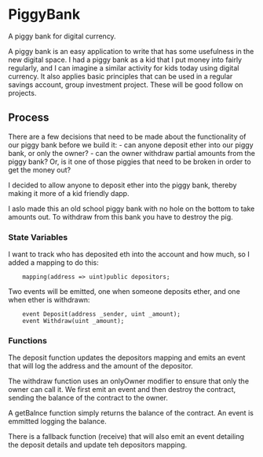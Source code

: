 # PiggyBank

A piggy bank for digital currency.

A piggy bank is an easy application to write that has some usefulness in the new digital space. I had a piggy bank as a kid that I put money into fairly regularly, and I can imagine a similar activity for kids today using digital currency. It also applies basic principles that can be used in a regular savings account, group investment project. These will be good follow on projects.

## Process

There are a few decisions that need to be made about the functionality of our piggy bank before we build it: - can anyone deposit ether into our piggy bank, or only the owner? - can the owner withdraw partial amounts from the piggy bank? Or, is it one of those piggies that need to be broken in order to get the money out?

I decided to allow anyone to deposit ether into the piggy bank, thereby making it more of a kid friendly dapp.

I aslo made this an old school piggy bank with no hole on the bottom to take amounts out. To withdraw from this bank you have to destroy the pig.

### State Variables

I want to track who has deposited eth into the account and how much, so I added a mapping to do this:

```
    mapping(address => uint)public depositors;
```

Two events will be emitted, one when someone deposits ether, and one when ether is withdrawn:

```
    event Deposit(address _sender, uint _amount);
    event Withdraw(uint _amount);
```

### Functions

The deposit function updates the depositors mapping and emits an event that will log the address and the amount of the depositor.

The withdraw function uses an onlyOwner modifier to ensure that only the owner can call it. We first emit an event and then destroy the contract, sending the balance of the contract to the owner.

A getBalnce function simply returns the balance of the contract. An event is emmitted logging the balance.

There is a fallback function (receive) that will also emit an event detailing the deposit details and update teh depositors mapping.
